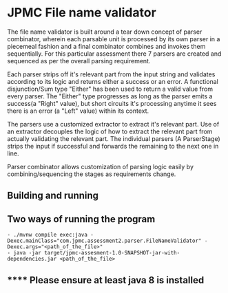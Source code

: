 JPMC File name validator
==============================

The file name validator is built around a tear down concept of parser combinator, wherein each parsable unit is processed 
by its own parser in a piecemeal fashion and a final combinator combines and invokes them sequentially. For this particular
assessment there 7 parsers are created and sequenced as per the overall parsing requirement. 

Each parser strips off it's relevant part from the input string and validates according to its logic and returns either
a success or an error. A functional disjunction/Sum type "Either" has been used to return a valid value from every parser.
The "Either" type progresses as long as the parser emits a success(a "Right" value), but short circuits it's processing 
anytime it sees there is an error (a "Left" value) within its context.

The parsers use a customized extractor to extract it's relevant part. Use of an extractor decouples the logic of how to extract
the relevant part from actually validating the relevant part. The individual parsers (A ParserStage) strips the input if 
successful and forwards the remaining to the next one in line.

Parser combinator allows customization of parsing logic easily by combining/sequencing the stages as requirements change.    

## Building and running

## Two ways of running the program
    - ./mvnw compile exec:java -Dexec.mainClass="com.jpmc.assessment2.parser.FileNameValidator" -Dexec.args="<path_of_the_file>"
    - java -jar target/jpmc-assesment-1.0-SNAPSHOT-jar-with-dependencies.jar <path_of_the_file>

## **** Please ensure at least java 8 is installed
